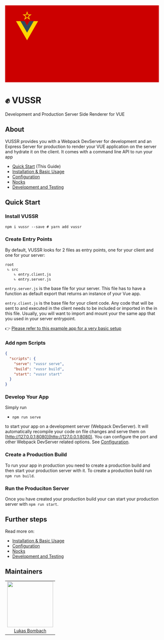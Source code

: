 ![vuedssr logo](./docs/vussr-logo.svg)

# ✊ VUSSR

Development and Production Server Side Renderer for VUE

## About

VUSSR provides you with a Webpack DevServer for development and an Express Server for production to
render your VUE application on the server and hydrate it on the client. It comes with a command
line API to run your app

- [Quick Start](#quick-start) (This Guide)
- [Installation & Basic Usage](./docs/installation-basic-usage.md)
- [Configuration](./docs/configuration.md)
- [Nocks](./docs/nocks.md)
- [Development and Testing](./docs/development-and-testing.md)

## Quick Start

### Install VUSSR

```console
npm i vussr --save # yarn add vussr
```

### Create Entry Points

By default, VUSSR looks for 2 files as entry points, one for your client and one for your server:

```
root
 ∟ src
    ∟ entry.client.js
    ∟ entry.server.js
```

`entry.server.js` is the base file for your server. This file has to have a function as default export
that returns an instance of your Vue app.

`entry.client.js` is the base file for your client code. Any code that will be sent to and executed
in the client needs to be included or imported in the in this file. Usually, you will want to import
and mount your the same app that you used in your server entrypoint.

👉 [Please refer to this example app for a very basic setup](./docs/example-app)

### Add npm Scripts

```json
{
  "scripts": {
    "serve": "vussr serve",
    "build": "vussr build",
    "start": "vussr start"
  }
}
```

### Develop Your App

Simply run

- `npm run serve`

to start your app on a development server (Webpack DevServer). It will
automatically recompile your code on file changes and serve them on
[http://127.0.0.1:8080](http://127.0.0.1:8080). You can configure the port and other Webpack
DevServer related options. See [Configuration](#configuration).

### Create a Production Build

To run your app in production you need to create a production build and then start your production
server with it. To create a production build run `npm run build`.

### Run the Produciton Server

Once you have created your production build your can start your production server with `npm run start`.

## Further steps

Read more on:

- [Installation & Basic Usage](./docs/installation-basic-usage.md)
- [Configuration](./docs/configuration.md)
- [Nocks](./docs/nocks.md)
- [Development and Testing](./docs/development-and-testing.md)

## Maintainers

<table>
  <tbody>
    <tr>
      <td align="center">
        <a href="https://github.com/LukasBombach">
          <img width="150" height="150" src="https://github.com/LukasBombach.png?v=3&s=150">
          </br>
          Lukas Bombach
        </a>
      </td>
    </tr>
  <tbody>
</table>
